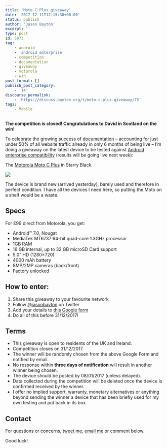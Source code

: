 ```yaml
---
title: 'Moto C Plus giveaway'
date: '2017-12-11T12:15:38+00:00'
status: publish
author: 'Jason Bayton'
excerpt: ''
type: post
id: 5073
tag:
    - android
    - 'android enterprise'
    - competition
    - documentation
    - giveaway
    - motorola
    - win
post_format: []
publish_post_category:
    - '14'
discourse_permalink:
    - 'https://discuss.bayton.org/t/moto-c-plus-giveaway/75'
tags:
    - Mobile
---
```

**The competition is closed! Congratulations to David in Scotland on the win!**

To celebrate the growing success of [documentation](/android) – accounting for just under 50% of all website traffic already in only 6 months of being live – I’m doing a giveaway on the latest device to be tested against [Android enterprise compatibility](/android/android-enterprise-device-support/) (results will be going live next week):

The [Motorola Moto C Plus](https://www.motorola.com/we/products/moto-c-plus) in Starry Black.

![](https://r2_worker.bayton.workers.dev/uploads/2017/12/moto-cplus-blk-1000-e1513002465357.png)

The device is brand new (arrived yesterday), barely used and therefore in perfect condition. I have all the devices I need here, so putting the Moto on a shelf would be a waste.

Specs
-----

For £99 direct from Motorola, you get:

- Android™ 7.0, Nougat
- MediaTek MT6737 64-bit quad-core 1.3GHz processor
- 1GB RAM
- 16 GB internal, up to 32 GB microSD Card support
- 5.0” HD (1280×720)
- 4000 mAh battery
- 8MP/2MP cameras (back/front)
- Factory unlocked

How to enter:
-------------

1. Share this giveaway to your favourite network
2. Follow [@jasonbayton](https://twitter.com/jasonbayton) on Twitter
3. Add your details to [this Google form](https://docs.google.com/forms/d/e/1FAIpQLSeUxIBkEVubqx_Rbby9XQn5RJedIF2_IoFM5C0MqsAjKJ5NEQ/viewform?usp=sf_link)
4. Do all of this before 31/12/2017!

Terms
-----

- This giveaway is open to residents of the UK and Ireland.
- Competition closes on 31/12/2017.
- The winner will be randomly chosen from the above Google Form and notified by email.
- No response within **three days of notification** will result in another winner being chosen.
- The device should be posted by 08/01/2017 (unless delayed).
- Data collected during the competition will be deleted once the device is confirmed received by the winner.
- I offer no implied support, warranty, monetary alternatives or anything beyond sending the winner a device that has been briefly used for my own testing and put back in its box.

Contact
-------

For questions or concerns, [tweet me](https://twitter.com/jasonbayton), [email me](mailto:jason@bayton.org) or comment below.

Good luck!